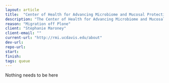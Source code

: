 ```yaml
---
layout: article
title:  "Center of Health for Advancing Microbiome and Mucosal Protection"
description: "The Center of Health for Advancing Microbiome and Mucosal Protection (CHAMMP) was developed from a Research Investments in the Sciences and Engineering (RISE) program."
reason: "Migration off Plone"
client: "Stephanie Maroney"
client-email: ""
current-url: "http://rmi.ucdavis.edu/about"
dev-url:
repo-url:
start:
finish:
tags: queue
---
```


Nothing needs to be here
